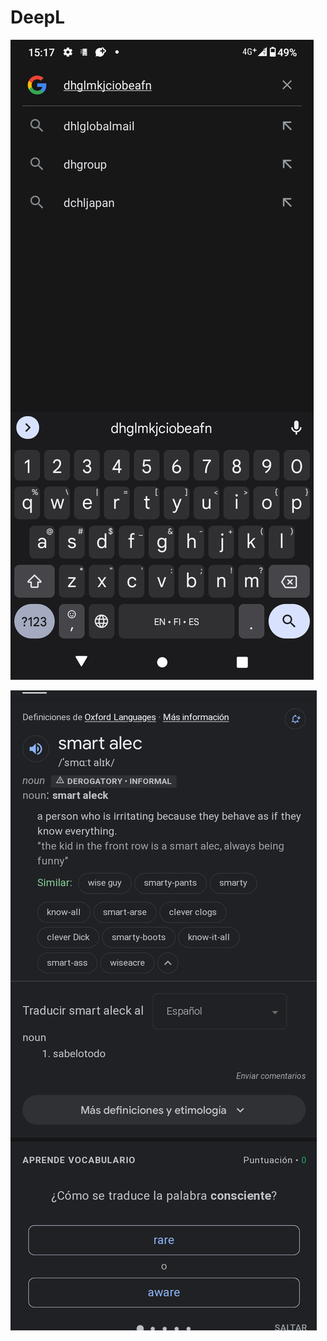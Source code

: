# DeepL

![Screenshot_20221115-151747.png](DeepL%20668567cfda7349659800bcf0e8b0c7de/Screenshot_20221115-151747.png)

![Screenshot_20221115-200002.png](DeepL%20668567cfda7349659800bcf0e8b0c7de/Screenshot_20221115-200002.png)